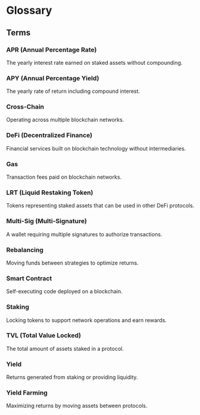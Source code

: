 # Glossary

## Terms

### APR (Annual Percentage Rate)
The yearly interest rate earned on staked assets without compounding.

### APY (Annual Percentage Yield)
The yearly rate of return including compound interest.

### Cross-Chain
Operating across multiple blockchain networks.

### DeFi (Decentralized Finance)
Financial services built on blockchain technology without intermediaries.

### Gas
Transaction fees paid on blockchain networks.

### LRT (Liquid Restaking Token)
Tokens representing staked assets that can be used in other DeFi protocols.

### Multi-Sig (Multi-Signature)
A wallet requiring multiple signatures to authorize transactions.

### Rebalancing
Moving funds between strategies to optimize returns.

### Smart Contract
Self-executing code deployed on a blockchain.

### Staking
Locking tokens to support network operations and earn rewards.

### TVL (Total Value Locked)
The total amount of assets staked in a protocol.

### Yield
Returns generated from staking or providing liquidity.

### Yield Farming
Maximizing returns by moving assets between protocols.

